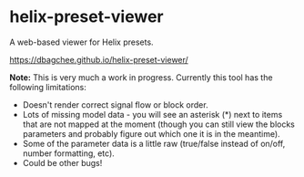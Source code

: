 # helix-preset-viewer
A web-based viewer for Helix presets.

https://dbagchee.github.io/helix-preset-viewer/

**Note:** This is very much a work in progress. Currently this tool has the following limitations:
* Doesn't render correct signal flow or block order.
* Lots of missing model data - you will see an asterisk (*) next to items that are not mapped at the moment (though you can still view the blocks parameters and probably figure out which one it is in the meantime).
* Some of the parameter data is a little raw (true/false instead of on/off, number formatting, etc).
* Could be other bugs!
